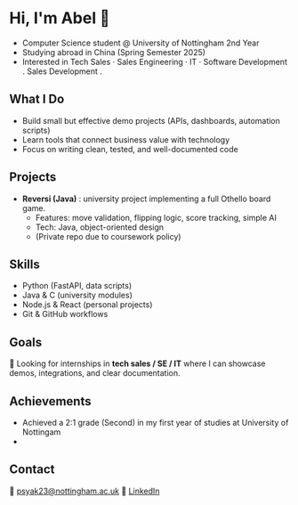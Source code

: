 # Hi, I'm Abel 👋
- Computer Science student @ University of Nottingham  2nd Year
- Studying abroad in China (Spring Semester 2025)  
- Interested in Tech Sales · Sales Engineering · IT · Software Development . Sales Development . 

## What I Do
- Build small but effective demo projects (APIs, dashboards, automation scripts)
- Learn tools that connect business value with technology
- Focus on writing clean, tested, and well-documented code
## Projects
- **Reversi (Java)** : university project implementing a full Othello board game.
  - Features: move validation, flipping logic, score tracking, simple AI
  - Tech: Java, object-oriented design
  - (Private repo due to coursework policy)

## Skills
- Python (FastAPI, data scripts)
- Java & C (university modules)
- Node.js & React (personal projects)
- Git & GitHub workflows

## Goals
🚀 Looking for internships in **tech sales / SE / IT** where I can showcase demos, integrations, and clear documentation.

## Achievements
-  Achieved a 2:1 grade (Second) in my first year of studies at University of Nottingam
- 

## Contact
📧 psyak23@nottingham.ac.uk 
🔗 [LinkedIn](https://www.linkedin.com/in/abel-k-1192822a4/)  
